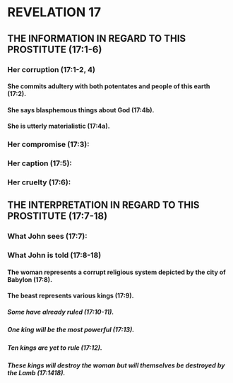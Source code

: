 ---
---
# REVELATION 17
## THE INFORMATION IN REGARD TO THIS PROSTITUTE (17:1-6) 
###  Her corruption (17:1-2, 4) 
####  She commits adultery with both potentates and people of this earth (17:2). 
####  She says blasphemous things about God (17:4b). 
####  She is utterly materialistic (17:4a). 
###  Her compromise (17:3): 
###  Her caption (17:5): 
###  Her cruelty (17:6): 
## THE INTERPRETATION IN REGARD TO THIS PROSTITUTE (17:7-18) 
###  What John sees (17:7): 
###  What John is told (17:8-18) 
####  The woman represents a corrupt religious system depicted by the city of Babylon (17:8). 
####  The beast represents various kings (17:9). 
#####  Some have already ruled (17:10-11). 
#####  One king will be the most powerful (17:13). 
#####  Ten kings are yet to rule (17:12). 
#####  These kings will destroy the woman but will themselves be destroyed by the Lamb (17:1418). 
